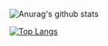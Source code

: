 
<div>

![Anurag's github stats](https://github-readme-stats.vercel.app/api?username=oscarcanongo&show_icons=true&count_private=true&hide=stars)
  
[![Top Langs](https://github-readme-stats.vercel.app/api/top-langs/?username=oscarcanongo)](https://github.com/anuraghazra/github-readme-stats)

<div>

<!--
**OscarCanongo/oscarcanongo** is a ✨ _special_ ✨ repository because its `README.md` (this file) appears on your GitHub profile.

Here are some ideas to get you started:

- 🔭 I’m currently working on ...
- 🌱 I’m currently learning ...
- 👯 I’m looking to collaborate on ...
- 🤔 I’m looking for help with ...
- 💬 Ask me about ...
- 📫 How to reach me: ...
- 😄 Pronouns: ...
- ⚡ Fun fact: ...
-->

